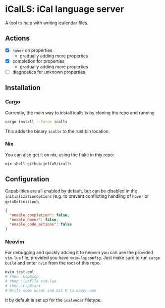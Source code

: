 # iCalLS: iCal language server

A tool to help with writing icalendar files.

## Actions

- [x] `hover` on properties
    - gradually adding more properties
- [x] completion for properties
    - gradually adding more properties
- [ ] diagnostics for unknown properties

## Installation

### Cargo

Currently, the main way to install icalls is by cloning the repo and running

```sh
cargo install --force icalls
```

This adds the binary `icalls` to the rust bin location.

### Nix

You can also get it on nix, using the flake in this repo:

```sh
nix shell github:jeffa5/icalls
```

## Configuration

Capabilities are all enabled by default, but can be disabled in the `initializationOptions` (e.g. to prevent conflicting handling of `hover` or `gotoDefinition`):

```json
{
  "enable_completion": false,
  "enable_hover": false,
  "enable_code_actions": false
}
```

### Neovim

For debugging and quickly adding it to neovim you can use the provided `vim.lua` file, provided you have `nvim-lspconfig`.
Just make sure to run `cargo build` and enter `nvim` from the root of this repo.

```sh
nvim test.eml
# then :LspStop
# then :luafile vim.lua
# then :LspStart
# Write some words and hit K to hover one
```

It by default is set up for the `icalendar` filetype.
